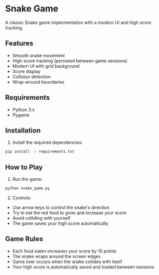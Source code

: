 # Snake Game

A classic Snake game implementation with a modern UI and high score tracking.

## Features
- Smooth snake movement
- High score tracking (persisted between game sessions)
- Modern UI with grid background
- Score display
- Collision detection
- Wrap-around boundaries

## Requirements
- Python 3.x
- Pygame

## Installation
1. Install the required dependencies:
```bash
pip install -r requirements.txt
```

## How to Play
1. Run the game:
```bash
python snake_game.py
```

2. Controls:
- Use arrow keys to control the snake's direction
- Try to eat the red food to grow and increase your score
- Avoid colliding with yourself
- The game saves your high score automatically

## Game Rules
- Each food eaten increases your score by 10 points
- The snake wraps around the screen edges
- Game over occurs when the snake collides with itself
- Your high score is automatically saved and loaded between sessions 